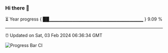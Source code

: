 ### Hi there 👋

⏳ Year progress { ██▁▁▁▁▁▁▁▁▁▁▁▁▁▁▁▁▁▁▁▁▁▁▁▁▁▁▁▁ } 9.09 %

---

⏰ Updated on Sat, 03 Feb 2024 06:36:34 GMT

![Progress Bar CI](https://github.com/IshwaranRudhara/GIT-ACTION/workflows/Progress%20Bar%20CI/badge.svg)
